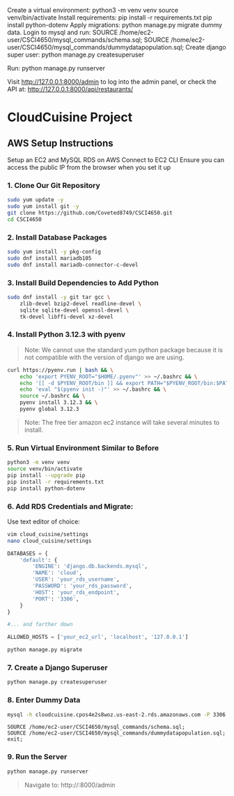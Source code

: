 
Create a virtual environment: python3 -m venv venv
source venv/bin/activate
Install requirements: pip install -r requirements.txt
pip install python-dotenv
Apply migrations: python manage.py migrate
dummy data. Login to mysql and run:
SOURCE /home/ec2-user/CSCI4650/mysql_commands/schema.sql;
SOURCE /home/ec2-user/CSCI4650/mysql_commands/dummydatapopulation.sql;
Create django super user: python manage.py createsuperuser

Run: python manage.py runserver

Visit http://127.0.0.1:8000/admin to log into the admin panel, or check the API at:
http://127.0.0.1:8000/api/restaurants/



# CloudCuisine Project

## AWS Setup Instructions
Setup an EC2 and MySQL RDS on AWS
Connect to EC2 CLI
Ensure you can access the public IP from the browser when you set it up

### 1. Clone Our Git Repository

```bash
sudo yum update -y
sudo yum install git -y
git clone https://github.com/Coveted8749/CSCI4650.git
cd CSCI4650
```

### 2. Install Database Packages

```bash
sudo yum install -y pkg-config
sudo dnf install mariadb105
sudo dnf install mariadb-connector-c-devel

```

### 3. Install Build Dependencies to Add Python

```bash
sudo dnf install -y git tar gcc \
    zlib-devel bzip2-devel readline-devel \
    sqlite sqlite-devel openssl-devel \
    tk-devel libffi-devel xz-devel
```

### 4. Install Python 3.12.3 with pyenv

> Note: We cannot use the standard yum python package because it is not compatible with the version of django we are using.

```bash
curl https://pyenv.run | bash && \
    echo 'export PYENV_ROOT="$HOME/.pyenv"' >> ~/.bashrc && \
    echo '[[ -d $PYENV_ROOT/bin ]] && export PATH="$PYENV_ROOT/bin:$PATH"' >> ~/.bashrc && \
    echo 'eval "$(pyenv init -)"' >> ~/.bashrc && \
    source ~/.bashrc && \
    pyenv install 3.12.3 && \
    pyenv global 3.12.3
```

> Note: The free tier amazon ec2 instance will take several minutes to install.

### 5. Run Virtual Environment Similar to Before 
```bash
python3 -m venv venv
source venv/bin/activate
pip install --upgrade pip
pip install -r requirements.txt
pip install python-dotenv
```
### 6. Add RDS Credentials and Migrate:

Use text editor of choice:
```bash
vim cloud_cuisine/settings
nano cloud_cuisine/settings
```

```python
DATABASES = {
    'default': {
        'ENGINE': 'django.db.backends.mysql',
        'NAME': 'cloud',
        'USER': 'your_rds_username',
        'PASSWORD': 'your_rds_password',
        'HOST': 'your_rds_endpoint',
        'PORT': '3306',
    }
}

#... and farther down

ALLOWED_HOSTS = ['your_ec2_url', 'localhost', '127.0.0.1']

```

```bash
python manage.py migrate
```

### 7. Create a Django Superuser

```bash
python manage.py createsuperuser
```

### 8. Enter Dummy Data
```bash
mysql -h cloudcuisine.cpos4e2s8woz.us-east-2.rds.amazonaws.com -P 3306 -u user -p
```
```mysql
SOURCE /home/ec2-user/CSCI4650/mysql_commands/schema.sql;
SOURCE /home/ec2-user/CSCI4650/mysql_commands/dummydatapopulation.sql;
exit;
```
### 9. Run the Server

```bash
python manage.py runserver
```
> Navigate to: http://<your-ec2-public-ip>:8000/admin